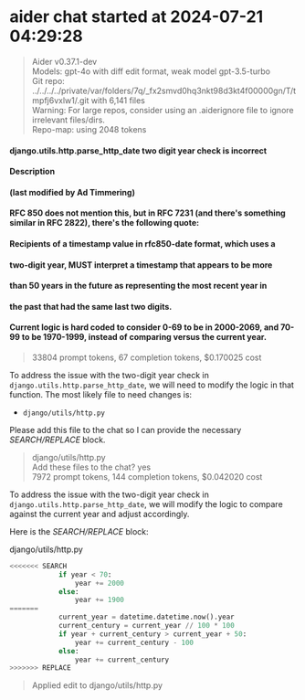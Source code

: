 
# aider chat started at 2024-07-21 04:29:28

> Aider v0.37.1-dev  
> Models: gpt-4o with diff edit format, weak model gpt-3.5-turbo  
> Git repo: ../../../../private/var/folders/7q/_fx2smvd0hq3nkt98d3kt4f00000gn/T/tmpfj6vxlw1/.git with 6,141 files  
> Warning: For large repos, consider using an .aiderignore file to ignore irrelevant files/dirs.  
> Repo-map: using 2048 tokens  

#### django.utils.http.parse_http_date two digit year check is incorrect  
#### Description  
#### 	   
#### 		(last modified by Ad Timmering)  
#### 	   
#### RFC 850 does not mention this, but in RFC 7231 (and there's something similar in RFC 2822), there's the following quote:  
#### Recipients of a timestamp value in rfc850-date format, which uses a  
#### two-digit year, MUST interpret a timestamp that appears to be more  
#### than 50 years in the future as representing the most recent year in  
#### the past that had the same last two digits.  
#### Current logic is hard coded to consider 0-69 to be in 2000-2069, and 70-99 to be 1970-1999, instead of comparing versus the current year.  
> 33804 prompt tokens, 67 completion tokens, $0.170025 cost  

To address the issue with the two-digit year check in `django.utils.http.parse_http_date`, we will need to modify the logic in that function. The most likely file to need changes is:

- `django/utils/http.py`

Please add this file to the chat so I can provide the necessary *SEARCH/REPLACE* block.

> django/utils/http.py  
> Add these files to the chat? yes  
> 7972 prompt tokens, 144 completion tokens, $0.042020 cost  

To address the issue with the two-digit year check in `django.utils.http.parse_http_date`, we will modify the logic to compare against the current year and adjust accordingly.

Here is the *SEARCH/REPLACE* block:

django/utils/http.py
```python
<<<<<<< SEARCH
            if year < 70:
                year += 2000
            else:
                year += 1900
=======
            current_year = datetime.datetime.now().year
            current_century = current_year // 100 * 100
            if year + current_century > current_year + 50:
                year += current_century - 100
            else:
                year += current_century
>>>>>>> REPLACE
```

> Applied edit to django/utils/http.py  
